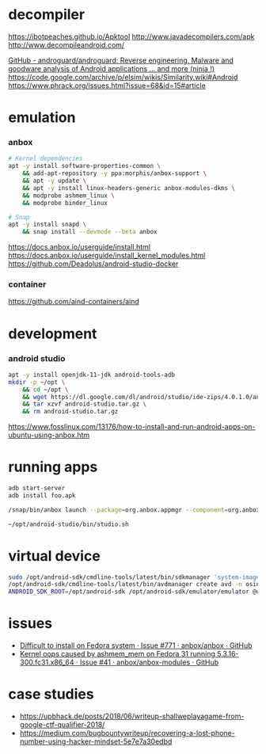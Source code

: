 # decompiler

https://ibotpeaches.github.io/Apktool
http://www.javadecompilers.com/apk
http://www.decompileandroid.com/

[GitHub \- androguard/androguard: Reverse engineering, Malware and goodware analysis of Android applications \.\.\. and more \(ninja !\)](https://github.com/androguard/androguard)
    https://code.google.com/archive/p/elsim/wikis/Similarity.wiki#Android
    https://www.phrack.org/issues.html?issue=68&id=15#article

# emulation

### anbox

```bash
# Kernel dependencies
apt -y install software-properties-common \
    && add-apt-repository -y ppa:morphis/anbox-support \
    && apt -y update \
    && apt -y install linux-headers-generic anbox-modules-dkms \
    && modprobe ashmem_linux \
    && modprobe binder_linux

# Snap
apt -y install snapd \
    && snap install --devmode --beta anbox
```

https://docs.anbox.io/userguide/install.html
    https://docs.anbox.io/userguide/install_kernel_modules.html
https://github.com/Deadolus/android-studio-docker

### container

https://github.com/aind-containers/aind

# development

### android studio

```bash
apt -y install openjdk-11-jdk android-tools-adb
mkdir -p ~/opt \
    && cd ~/opt \
    && wget https://dl.google.com/dl/android/studio/ide-zips/4.0.1.0/android-studio-ide-193.6626763-linux.tar.gz -O android-studio.tar.gz \
    && tar xzvf android-studio.tar.gz \
    && rm android-studio.tar.gz
```

https://www.fosslinux.com/13176/how-to-install-and-run-android-apps-on-ubuntu-using-anbox.htm

# running apps

```bash
adb start-server
adb install foo.apk

/snap/bin/anbox launch --package=org.anbox.appmgr --component=org.anbox.appmgr.AppViewActivity

~/opt/android-studio/bin/studio.sh
```

# virtual device

```bash
sudo /opt/android-sdk/cmdline-tools/latest/bin/sdkmanager 'system-images;android-30;google_apis_playstore;x86_64'
/opt/android-sdk/cmdline-tools/latest/bin/avdmanager create avd -n osint -d 10 -k 'system-images;android-30;google_apis_playstore;x86_64'
ANDROID_SDK_ROOT=/opt/android-sdk /opt/android-sdk/emulator/emulator @osint
```

# issues

- [Difficult to install on Fedora system · Issue \#771 · anbox/anbox · GitHub](https://github.com/anbox/anbox/issues/771)
- [Kernel oops caused by ashmem\_mem on Fedora 31 running 5\.3\.16\-300\.fc31\.x86\_64 · Issue \#41 · anbox/anbox\-modules · GitHub](https://github.com/anbox/anbox-modules/issues/41)

# case studies

- https://upbhack.de/posts/2018/06/writeup-shallweplayagame-from-google-ctf-qualifier-2018/
- https://medium.com/bugbountywriteup/recovering-a-lost-phone-number-using-hacker-mindset-5e7e7a30edbd
